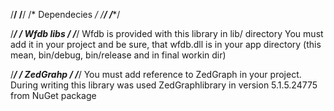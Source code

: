 /******************************************************************************/
/******************************************************************************/
/*                              Dependecies                                   */
/******************************************************************************/
/******************************************************************************/


/******************************************************************************/
/*                              Wfdb libs                                     */
/******************************************************************************/
Wfdb is provided with this library in lib/ directory
You must add it in your project and be sure, that wfdb.dll is in your
app directory (this mean, bin/debug, bin/release and in final workin dir)

/******************************************************************************/
/*                              ZedGrahp                                      */
/******************************************************************************/
You must add reference to ZedGraph in your project.
During writing this library was used ZedGraphlibrary in version 5.1.5.24775
from NuGet package
